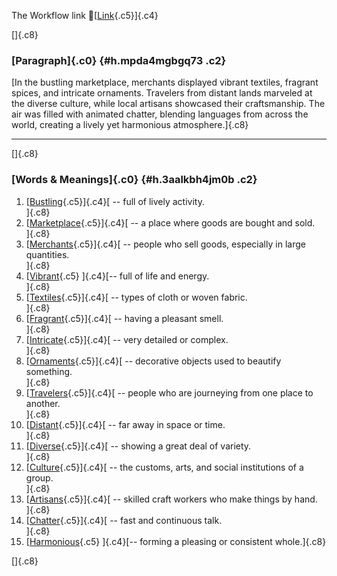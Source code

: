 The Workflow link
👏[[Link](https://www.google.com/url?q=http://www.google.com&sa=D&source=editors&ust=1759012675271561&usg=AOvVaw3qMtEI7jCdk7JNSYDCmO3R){.c5}]{.c4}

[]{.c8}

### [Paragraph]{.c0} {#h.mpda4mgbgq73 .c2}

[In the bustling marketplace, merchants displayed vibrant textiles,
fragrant spices, and intricate ornaments. Travelers from distant lands
marveled at the diverse culture, while local artisans showcased their
craftsmanship. The air was filled with animated chatter, blending
languages from across the world, creating a lively yet harmonious
atmosphere.]{.c8}

------------------------------------------------------------------------

[]{.c8}

### [Words & Meanings]{.c0} {#h.3aalkbh4jm0b .c2}

1.  [[Bustling](https://www.google.com/url?q=http://www.google.com&sa=D&source=editors&ust=1759012675272795&usg=AOvVaw05AlGe2AAJ_hOTIHD8LgO2){.c5}]{.c4}[ --
    full of lively activity.\
    ]{.c8}
2.  [[Marketplace](https://www.google.com/url?q=http://www.google.com&sa=D&source=editors&ust=1759012675273074&usg=AOvVaw3QR8-HpfKPUR31XjgBoYuQ){.c5}]{.c4}[ --
    a place where goods are bought and sold.\
    ]{.c8}
3.  [[Merchants](https://www.google.com/url?q=http://www.google.com&sa=D&source=editors&ust=1759012675273373&usg=AOvVaw07AV13ezSj47ZDxrc1hSNt){.c5}]{.c4}[ --
    people who sell goods, especially in large quantities.\
    ]{.c8}
4.  [[Vibrant](https://www.google.com/url?q=http://www.google.com&sa=D&source=editors&ust=1759012675273651&usg=AOvVaw0zsOqR7cuSH8_g19hwa5ui){.c5}
    ]{.c4}[-- full of life and energy.\
    ]{.c8}
5.  [[Textiles](https://www.google.com/url?q=http://www.google.com&sa=D&source=editors&ust=1759012675273870&usg=AOvVaw2BYLkB3Z9UYVgo3294PT_Q){.c5}]{.c4}[ --
    types of cloth or woven fabric.\
    ]{.c8}
6.  [[Fragrant](https://www.google.com/url?q=http://www.google.com&sa=D&source=editors&ust=1759012675274099&usg=AOvVaw0V1gGqkFkUg4rM97oC0Icn){.c5}]{.c4}[ --
    having a pleasant smell.\
    ]{.c8}
7.  [[Intricate](https://www.google.com/url?q=http://www.google.com&sa=D&source=editors&ust=1759012675274323&usg=AOvVaw21VrspyzHYf7Dv3IizKoJr){.c5}]{.c4}[ --
    very detailed or complex.\
    ]{.c8}
8.  [[Ornaments](https://www.google.com/url?q=http://www.google.com&sa=D&source=editors&ust=1759012675274556&usg=AOvVaw2rDLjNIuuVpMpqd5LQB6nz){.c5}]{.c4}[ --
    decorative objects used to beautify something.\
    ]{.c8}
9.  [[Travelers](https://www.google.com/url?q=http://www.google.com&sa=D&source=editors&ust=1759012675274839&usg=AOvVaw1sN8qeIUGAhFsLNmlgHf8G){.c5}]{.c4}[ --
    people who are journeying from one place to another.\
    ]{.c8}
10. [[Distant](https://www.google.com/url?q=http://www.google.com&sa=D&source=editors&ust=1759012675275171&usg=AOvVaw28eb9nyKsMZDSNmpZSJOiR){.c5}]{.c4}[ --
    far away in space or time.\
    ]{.c8}
11. [[Diverse](https://www.google.com/url?q=http://www.google.com&sa=D&source=editors&ust=1759012675275420&usg=AOvVaw14aNb7cl7xSY1Rnlu1UD_K){.c5}]{.c4}[ --
    showing a great deal of variety.\
    ]{.c8}
12. [[Culture](https://www.google.com/url?q=http://www.google.com&sa=D&source=editors&ust=1759012675275654&usg=AOvVaw1IyXxus6tWULeF3jk_v02I){.c5}]{.c4}[ --
    the customs, arts, and social institutions of a group.\
    ]{.c8}
13. [[Artisans](https://www.google.com/url?q=http://www.google.com&sa=D&source=editors&ust=1759012675275933&usg=AOvVaw2f4qR24SaSgAIW4_3NJtID){.c5}]{.c4}[ --
    skilled craft workers who make things by hand.\
    ]{.c8}
14. [[Chatter](https://www.google.com/url?q=http://www.google.com&sa=D&source=editors&ust=1759012675276174&usg=AOvVaw0amDMrp2LMsHQe4nUIA_KS){.c5}]{.c4}[ --
    fast and continuous talk.\
    ]{.c8}
15. [[Harmonious](https://www.google.com/url?q=http://www.google.com&sa=D&source=editors&ust=1759012675276405&usg=AOvVaw0-o-pARtbs4icEtjbZCgjo){.c5}
    ]{.c4}[-- forming a pleasing or consistent whole.]{.c8}

[]{.c8}

